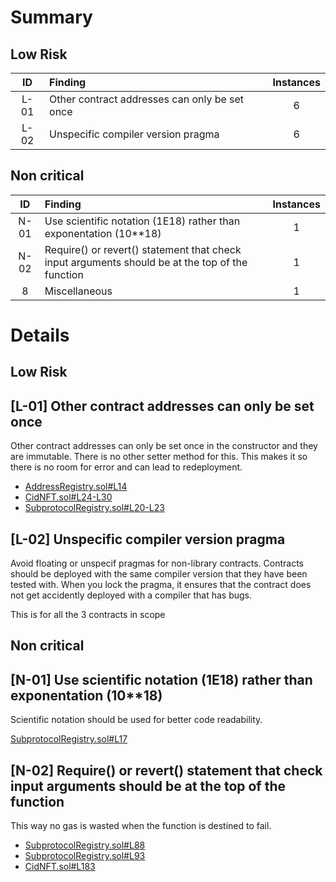 # Summary
## Low Risk
|ID     | Finding| Instances |
|:----: | :---           |   :----:         |
|L-01       |Other contract addresses can only be set once|6|
|L-02       |Unspecific compiler version pragma|6|


## Non critical
|ID     | Finding| Instances |
|:----: | :---           |   :----:         |
|N-01       | Use scientific notation (1E18) rather than exponentation (10**18) | 1 |
|N-02       | Require() or revert() statement that check input arguments should be at the top of the function | 1 |
|8       |Miscellaneous|1|
# Details
## Low Risk
## [L-01] Other contract addresses can only be set once
Other contract addresses can only be set once in the constructor and they are immutable. There is no other setter method for this. This makes it so there is no room for error and can lead to redeployment.
- [AddressRegistry.sol#L14](https://github.com/code-423n4/2023-01-canto-identity/blob/main/src/AddressRegistry.sol#L14)
- [CidNFT.sol#L24-L30](https://github.com/code-423n4/2023-01-canto-identity/blob/main/src/CidNFT.sol#L24-L30)
- [SubprotocolRegistry.sol#L20-L23](https://github.com/code-423n4/2023-01-canto-identity/blob/main/src/SubprotocolRegistry.sol#L20-L23)
## [L-02] Unspecific compiler version pragma
Avoid floating or unspecif pragmas for non-library contracts.
Contracts should be deployed with the same compiler version that they have been tested with. When you lock the pragma, it ensures that the contract does not get accidently deployed with a compiler that has bugs.

This is for all the 3 contracts in scope
## Non critical
## [N-01] Use scientific notation (1E18) rather than exponentation (10**18)
Scientific notation should be used for better code readability.

[SubprotocolRegistry.sol#L17](https://github.com/code-423n4/2023-01-canto-identity/blob/main/src/SubprotocolRegistry.sol#L17)
## [N-02] Require() or revert() statement that check input arguments should be at the top of the function
This way no gas is wasted when the function is destined to fail.

- [SubprotocolRegistry.sol#L88](https://github.com/code-423n4/2023-01-canto-identity/blob/main/src/SubprotocolRegistry.sol#L88)
- [SubprotocolRegistry.sol#L93](https://github.com/code-423n4/2023-01-canto-identity/blob/main/src/SubprotocolRegistry.sol#L93)
- [CidNFT.sol#L183](https://github.com/code-423n4/2023-01-canto-identity/blob/main/src/CidNFT.sol#L183)

